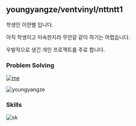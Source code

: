 ## youngyangze/ventvinyl/nttntt1

학생인 이한별 입니다.

아직 학생이고 미숙한지라 무언갈 같이 하기는 어렵습니다.

우발적으로 생긴 개인 프로젝트를 주로 합니다.

### Problem Solving
[![me](http://mazassumnida.wtf/api/v2/generate_badge?boj=youngyangze)](https://solved.ac/youngyangze)

![youngyangze](http://mazandi.herokuapp.com/api?handle=youngyangze&theme=dark)

### Skills
![sk](https://skillicons.dev/icons?i=cpp,c,py,lua,rust,git,notion,latex&theme=dark)
